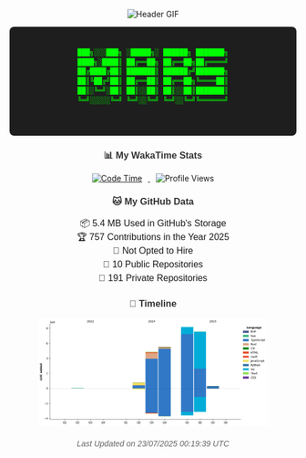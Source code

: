 <p align="center">
  <img src="https://raw.githubusercontent.com/MAZHARMIK/MAZHARMIK/main/GME-HEADER.gif" alt="Header GIF" style="max-width: 80%; height: auto;">
</p>

<div align="center">
  <pre style="font-family: 'Courier New', monospace; font-size: 14px; line-height: 1.2; background: #1e1e1e; color: #00ff00; padding: 20px; border-radius: 8px;">
<code>
███╗░░░███╗ ░█████╗░ ██████╗ ███████╗
████╗░████║ ██╔══██╗ ██╔══██╗██╔════╝
██╔████╔██║ ███████║ ██████╔╝███████╗
██║╚██╔╝██║ ██╔══██║ ██╔══██╗╚════██║
██║░╚═╝░██║ ██║░░██║ ██║░░██║███████║
╚═╝░░░░░╚═╝ ╚═╝░░╚═╝ ╚═╝░░╚═╝╚══════╝
</code>
  </pre>
</div>

<div align="center" style="margin: 20px 0;">
  <h3 style="font-family: Arial, sans-serif; color: #333;">📊 My WakaTime Stats</h3>
  <p>
    <a href="https://wakatime.com/">
      <img src="https://img.shields.io/badge/Code%20Time-2%2C881%20hrs%2038%20mins-blue" alt="Code Time" style="margin: 0 10px;">
    </a>
    <img src="http://img.shields.io/badge/Profile%20Views-28-blue" alt="Profile Views" style="margin: 0 10px;">
  </p>
</div>

<div align="center" style="margin: 20px 0;">
  <h3 style="font-family: Arial, sans-serif; color: #333;">🐱 My GitHub Data</h3>
  <p style="font-family: Arial, sans-serif; font-size: 16px; line-height: 1.5;">
    📦 5.4 MB Used in GitHub's Storage<br>
    🏆 757 Contributions in the Year 2025<br>
    🚫 Not Opted to Hire<br>
    📜 10 Public Repositories<br>
    🔑 191 Private Repositories
  </p>
</div>

<div align="center" style="margin: 20px 0;">
  <h3 style="font-family: Arial, sans-serif; color: #333;">🧱 Timeline</h3>
  <p>
    <img src="https://raw.githubusercontent.com/mars-arch/mars-arch/main/assets/bar_graph.png" alt="Lines of Code chart" style="max-width: 80%; height: auto;">
  </p>
</div>

<div align="center" style="font-family: Arial, sans-serif; font-size: 14px; color: #666;">
  <p><em>Last Updated on 23/07/2025 00:19:39 UTC</em></p>
</div>

